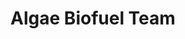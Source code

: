 ---
layout: post
weight: 800
name: Manisha Walia
title: Algae Biofuel Team
img: /assets/images/members/manisha.jpg
email: wmanisha@alumni.ubc.ca
biography: >
  Manisha Walia is a 2nd year student in Chemical and Biological Engineering at UBC. She is starting her journey of pursuing a future in biofuels or bioplastics by sharing her passion for a greener world on the Algae Biofuel Team.
linkedin: https://www.linkedin.com/in/manisha-walia-a7a5a8149/
---